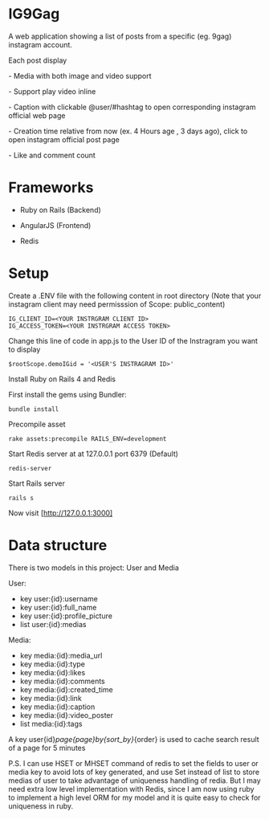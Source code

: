 IG9Gag
======

A web application showing a list of posts from a specific (eg. 9gag) instagram account. 

Each post display

­­- Media with both image and video support

­­- Support play video inline

­­- Caption with clickable @user/#hashtag to open corresponding instagram official web page

­­- Creation time relative from now (ex. 4 Hours age , 3 days ago), click to open instagram official post page

­­- Like and comment count

Frameworks
==========

- Ruby on Rails (Backend)

- AngularJS (Frontend)

- Redis

Setup
=====

Create a .ENV file with the following content in root directory (Note that your instagram client may need permisssion of Scope: public_content)

    IG_CLIENT_ID=<YOUR INSTRGRAM CLIENT ID>
    IG_ACCESS_TOKEN=<YOUR INSTRGRAM ACCESS TOKEN>

Change this line of code in app.js to the User ID of the Instragram you want to display 

    $rootScope.demoIGid = '<USER'S INSTRAGRAM ID>'

Install Ruby on Rails 4 and Redis

First install the gems using Bundler:

    bundle install

Precompile asset

    rake assets:precompile RAILS_ENV=development

Start Redis server at at 127.0.0.1 port 6379 (Default)

    redis-server

Start Rails server

    rails s

Now visit [http://127.0.0.1:3000]

Data structure
==============

There is two models in this project: User and Media

User:

- key user:{id}:username
- key user:{id}:full_name
- key user:{id}:profile_picture
- list user:{id}:medias

Media:

- key media:{id}:media_url
- key media:{id}:type
- key media:{id}:likes
- key media:{id}:comments
- key media:{id}:created_time
- key media:{id}:link
- key media:{id}:caption
- key media:{id}:video_poster
- list media:{id}:tags

A key user{id}_page{page}_by_{sort_by}_{order} is used to cache search result of a page for 5 minutes

P.S. I can use HSET or MHSET command of redis to set the fields to user or media key to avoid lots of key generated, and use Set instead of list to store medias of user to take advantage of uniqueness handling of redia. But I may need extra low level implementation with Redis, since I am now using ruby to implement a high level ORM for my model and it is quite easy to check for uniqueness in ruby.